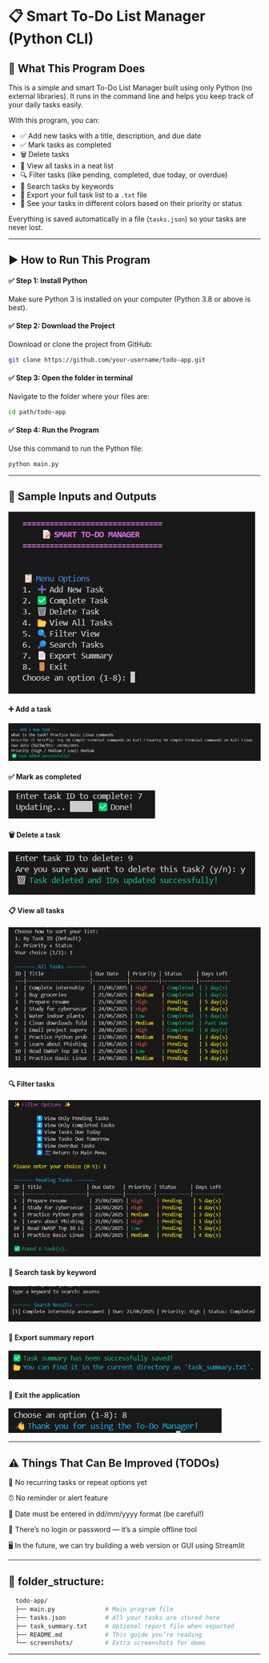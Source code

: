 # 📋 Smart To-Do List Manager (Python CLI)

## 🧠 What This Program Does

This is a simple and smart To-Do List Manager built using only Python (no external libraries). It runs in the command line and helps you keep track of your daily tasks easily.

With this program, you can:
- ✅ Add new tasks with a title, description, and due date
- ✅ Mark tasks as completed
- 🗑️ Delete tasks
- 📂 View all tasks in a neat list
- 🔍 Filter tasks (like pending, completed, due today, or overdue)
- 🔎 Search tasks by keywords
- 📄 Export your full task list to a `.txt` file
- 🎨 See your tasks in different colors based on their priority or status

Everything is saved automatically in a file (`tasks.json`) so your tasks are never lost.

---

## ▶️ How to Run This Program

#### ✅ Step 1: Install Python
Make sure Python 3 is installed on your computer (Python 3.8 or above is best).

#### ✅ Step 2: Download the Project
Download or clone the project from GitHub:

```bash
git clone https://github.com/your-username/todo-app.git
```

#### ✅ Step 3: Open the folder in terminal
Navigate to the folder where your files are:

```bash
cd path/todo-app
```
#### ✅ Step 4: Run the Program
Use this command to run the Python file:

```bash
python main.py
```
---
## 🧪 Sample Inputs and Outputs

![image alt](screenshots/view_tasks.png/1.png)
#### ➕ Add a task
![image alt](screenshots/view_tasks.png/2.png)
#### ✅ Mark as completed
![image alt](screenshots/view_tasks.png/3.png)
#### 🗑️ Delete a task
![image alt](screenshots/view_tasks.png/4.png)
#### 📋 View all tasks
![image alt](screenshots/view_tasks.png/5.png)
#### 🔍 Filter tasks
![image alt](screenshots/view_tasks.png/7.png)
#### 🔎 Search task by keyword
![image alt](screenshots/view_tasks.png/13.png)
#### 📄 Export summary report
![image alt](screenshots/view_tasks.png/14.png)
#### 🚪 Exit the application
![image alt](screenshots/view_tasks.png/16.png)

---

## ⚠️ Things That Can Be Improved (TODOs)

🔁 No recurring tasks or repeat options yet

⏰ No reminder or alert feature

📅 Date must be entered in dd/mm/yyyy format (be careful!)

🔐 There’s no login or password — it’s a simple offline tool

🖥️ In the future, we can try building a web version or GUI using Streamlit

---

## 📁 folder_structure:
```bash
  todo-app/
  ├── main.py              # Main program file
  ├── tasks.json           # All your tasks are stored here
  ├── task_summary.txt     # Optional report file when exported
  ├── README.md            # This guide you’re reading
  └── screenshots/         # Extra screenshots for demo
```
---
